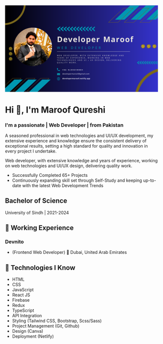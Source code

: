 ![Devloper Maroof](./developer.png)

# Hi 👋, I'm Maroof Qureshi

### I'm a passionate | Web Developer | from Pakistan

A seasoned professional in web technologies and UI/UX development, my extensive experience and knowledge ensure the consistent delivery of exceptional results, setting a high standard for quality and innovation in every project I undertake.

Web developer, with extensive knowledge and years of experience, working on web technologies and UI/UX design, delivering quality work.

- Successfully Completed 65+ Projects
- Continuously expanding skill set through Self-Study and keeping up-to-date with the latest Web Development Trends

## Bachelor of Science

University of Sindh | 2021-2024

## 💼 Working Experience

### Devnito

- (Frontend Web Developer)
  📍 Dubai, United Arab Emirates

## 🤖 Technologies I Know

- HTML
- CSS
- JavaScript
- React JS
- Firebase
- Redux
- TypeScript
- API Integration
- Styling (Tailwind CSS, Bootstrap, Scss/Sass)
- Project Management (Git, Github)
- Design (Canva)
- Deployment (Netlify)
